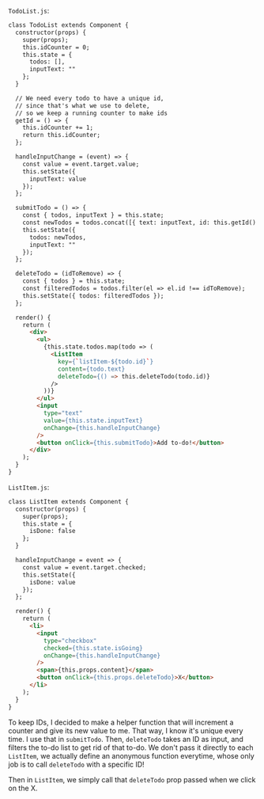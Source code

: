 `TodoList.js`:
```html
class TodoList extends Component {
  constructor(props) {
    super(props);
    this.idCounter = 0;
    this.state = {
      todos: [],
      inputText: ""
    };
  }

  // We need every todo to have a unique id,
  // since that's what we use to delete,
  // so we keep a running counter to make ids
  getId = () => {
    this.idCounter += 1;
    return this.idCounter;
  };

  handleInputChange = (event) => {
    const value = event.target.value;
    this.setState({
      inputText: value
    });
  };

  submitTodo = () => {
    const { todos, inputText } = this.state;
    const newTodos = todos.concat([{ text: inputText, id: this.getId() }]);
    this.setState({
      todos: newTodos,
      inputText: ""
    });
  };

  deleteTodo = (idToRemove) => {
    const { todos } = this.state;
    const filteredTodos = todos.filter(el => el.id !== idToRemove);
    this.setState({ todos: filteredTodos });
  };

  render() {
    return (
      <div>
        <ul>
          {this.state.todos.map(todo => (
            <ListItem
              key={`listItem-${todo.id}`}
              content={todo.text}
              deleteTodo={() => this.deleteTodo(todo.id)}
            />
          ))}
        </ul>
        <input
          type="text"
          value={this.state.inputText}
          onChange={this.handleInputChange}
        />
        <button onClick={this.submitTodo}>Add to-do!</button>
      </div>
    );
  }
}
```

`ListItem.js`:
```html
class ListItem extends Component {
  constructor(props) {
    super(props);
    this.state = {
      isDone: false
    };
  }

  handleInputChange = event => {
    const value = event.target.checked;
    this.setState({
      isDone: value
    });
  };

  render() {
    return (
      <li>
        <input
          type="checkbox"
          checked={this.state.isGoing}
          onChange={this.handleInputChange}
        />
        <span>{this.props.content}</span>
        <button onClick={this.props.deleteTodo}>X</button>
      </li>
    );
  }
}
```
To keep IDs, I decided to make a helper function that will increment a counter and give its new value to me. That way, I know it's unique every time. I use that in `submitTodo`. Then, `deleteTodo` takes an ID as input, and filters the to-do list to get rid of that to-do. We don't pass it directly to each `ListItem`, we actually define an anonymous function everytime, whose only job is to call `deleteTodo` with a specific ID!

Then in `ListItem`, we simply call that `deleteTodo` prop passed when we click on the X.